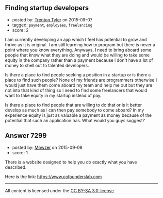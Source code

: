 ## Finding startup developers

- posted by: [Trenton Tyler](https://stackexchange.com/users/6828026/trenton-tyler) on 2015-09-07
- tagged: `payment`, `employees`, `freelancing`
- score: 2

I am currently developing an app which I feel has potential to grow and thrive as it is original. I am still learning how to program but there is never a point where you know everything. Anyways, I need to bring aboard some people that know what they are doing and would be willing to take some equity in the company rather than a payment because I don't have a lot of money to shell out to talented developers.

Is there a place to find people seeking a position in a startup or is there a place to find such people? None of my friends are programmers otherwise I would just have them come aboard my team and help me out but they are not into that kind of thing so I need to find some freelancers that would want to take equity in my startup instead of pay. 

Is there a place to find people that are willing to do that or is it better develop as much as I can then pay somebody to come aboard? In my experience equity is just as valuable a payment as money because of the potential that such an application has. What would you guys suggest?


## Answer 7299

- posted by: [Mowzer](https://stackexchange.com/users/1803081/mowzer) on 2015-09-09
- score: 1

There is a website designed to help you do exactly what you have described.

Here is the link: https://www.cofounderslab.com



---

All content is licensed under the [CC BY-SA 3.0 license](https://creativecommons.org/licenses/by-sa/3.0/).
